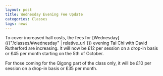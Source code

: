 ```yaml
---
layout: post
title: Wednesday Evening Fee Update
categories: Classes
tags: news
---
```


To cover increased hall costs, the fees for [Wednesday]({{"/classes/#wednesday" | relative_url }}) evening Tai Chi with David Rutherford are increasing. It will now be £12 per session on a drop-in basis or £45 per month starting on the 5th of October.

For those coming for the Qigong part of the class only, it will be £10 per session on a drop-in basis or £35 per month.